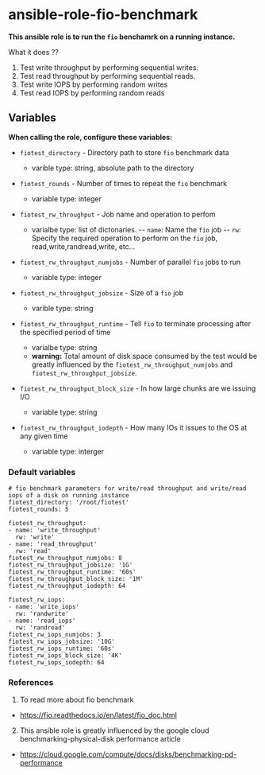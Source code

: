 # ansible-role-fio-benchmark
**This ansible role is to run the `fio` benchamrk on a running instance.**

What it does ??

1. Test write throughput by performing sequential writes.
2. Test read throughput by performing sequential reads.
3. Test write IOPS by performing random writes
4. Test read IOPS by performing random reads 

Variables
---------

**When calling the role, configure these variables:**

* `fiotest_directory` - Directory path to store `fio` benchmark data
   - varible type: string, absolute path to the directory


* `fiotest_rounds` - Number of times to repeat the `fio` benchmark
  - variable type: integer


* `fiotest_rw_throughput` - Job name and operation to perfom
  - varialbe type: list of dictonaries.
  --  `name`: Name the `fio` job
  -- `rw`: Specify the required operation to perform on the `fio` job, read,write,randread,write, etc...


* `fiotest_rw_throughput_numjobs` - Number of parallel `fio` jobs to run
  - variable type: integer


* `fiotest_rw_throughput_jobsize` - Size of a `fio` job
   - varible type: string


* `fiotest_rw_throughput_runtime` - Tell `fio` to terminate processing after the specified period of time
   - varialbe type: string
   - **warning:** Total amount of disk space consumed by the test would be greatly influenced by the `fiotest_rw_throughput_numjobs` and `fiotest_rw_throughput_jobsize`.


* `fiotest_rw_throughput_block_size` - In how large chunks are we issuing I/O
   - variable type: string


* `fiotest_rw_throughput_iodepth` - How many IOs it issues to the OS at any given time
   - variable type: interger

### Default variables
```
# fio benchmark parameters for write/read throughput and write/read iops of a disk on running instance
fiotest_directory: '/root/fiotest'
fiotest_rounds: 5

fiotest_rw_throughput:
- name: 'write_throughput'
  rw: 'write'
- name: 'read_throughput'
  rw: 'read'
fiotest_rw_throughput_numjobs: 8
fiotest_rw_throughput_jobsize: '1G'
fiotest_rw_throughput_runtime: '60s'
fiotest_rw_throughput_block_size: '1M'
fiotest_rw_throughput_iodepth: 64

fiotest_rw_iops:
- name: 'write_iops'
  rw: 'randwrite'
- name: 'read_iops'
  rw: 'randread'
fiotest_rw_iops_numjobs: 3
fiotest_rw_iops_jobsize: '10G'
fiotest_rw_iops_runtime: '60s'
fiotest_rw_iops_block_size: '4K'
fiotest_rw_iops_iodepth: 64
```

### References
1. To read more about fio benchmark
 - https://fio.readthedocs.io/en/latest/fio_doc.html


2. This ansible role is greatly influenced by the google cloud benchmarking-physical-disk performance article
  - https://cloud.google.com/compute/docs/disks/benchmarking-pd-performance
